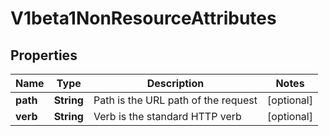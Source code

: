 

# V1beta1NonResourceAttributes

## Properties

Name | Type | Description | Notes
------------ | ------------- | ------------- | -------------
**path** | **String** | Path is the URL path of the request |  [optional]
**verb** | **String** | Verb is the standard HTTP verb |  [optional]



